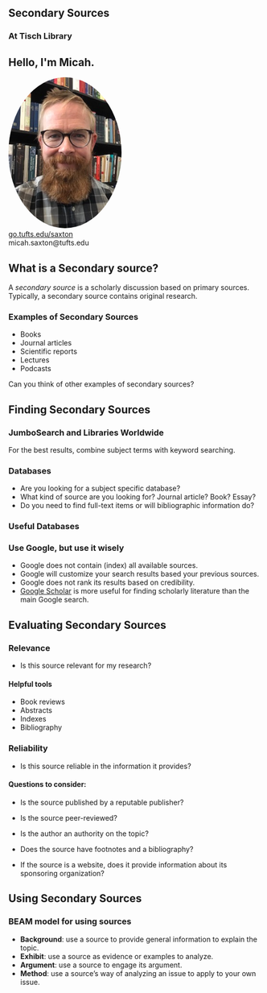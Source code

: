 ## Secondary Sources
### At Tisch Library


## Hello, I'm Micah.
<img src="./images/saxton_profile.jpg" height=300 style="border-radius: 50%">
<br>
<a href = "https://go.tufts.edu/saxton" target="_blank">go.tufts.edu/saxton</a> 
<br> 
micah.saxton@tufts.edu


## What is a Secondary source?

A _secondary source_ is a scholarly discussion based on primary sources. Typically, a secondary source contains original research.

### Examples of Secondary Sources
* Books
* Journal articles
* Scientific reports
* Lectures
* Podcasts

Can you think of other examples of secondary sources?


## Finding Secondary Sources

### JumboSearch and Libraries Worldwide

For the best results, combine subject terms with keyword searching.

### Databases

* Are you looking for a subject specific database?
* What kind of source are you looking for? Journal article? Book? Essay?
* Do you need to find full-text items or will bibliographic information do?

### Useful Databases

### Use Google, but use it wisely

* Google does not contain (index) all available sources.
* Google will customize your search results based your previous sources.
* Google does not rank its results based on credibility.
* [Google Scholar](https://scholar.google.com/) is more useful for finding scholarly literature than the main Google search.


## Evaluating Secondary Sources

### Relevance
* Is this source relevant for my research?

#### Helpful tools
* Book reviews
* Abstracts
* Indexes
* Bibliography


### Reliability
* Is this source reliable in the information it provides?

#### Questions to consider:

* Is the source published by a reputable publisher?

* Is the source peer-reviewed?

* Is the author an authority on the topic?

* Does the source have footnotes and a bibliography?

* If the source is a website, does it provide information about its sponsoring organization?


## Using Secondary Sources

### BEAM model for using sources
* **Background**: use a source to provide general information to explain the topic.
* **Exhibit**: use a source as evidence or examples to analyze.
* **Argument**: use a source to engage its argument.
* **Method**: use a source’s way of analyzing an issue to apply to your own issue.